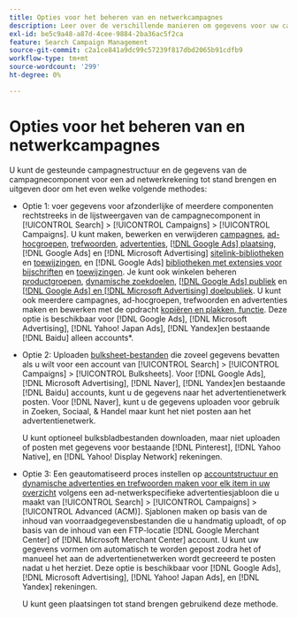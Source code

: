```yaml
---
title: Opties voor het beheren van en netwerkcampagnes
description: Leer over de verschillende manieren om gegevens voor uw campagnes van het advertentienetwerk te beheren.
exl-id: be5c9a48-a87d-4cee-9884-2ba36ac5f2ca
feature: Search Campaign Management
source-git-commit: c2a1ce841a9dc99c57239f817dbd2065b91cdfb9
workflow-type: tm+mt
source-wordcount: '299'
ht-degree: 0%

---
```


# Opties voor het beheren van en netwerkcampagnes

U kunt de gesteunde campagnestructuur en de gegevens van de campagnecomponent voor een ad netwerkrekening tot stand brengen en uitgeven door om het even welke volgende methodes:

* Optie 1: voer gegevens voor afzonderlijke of meerdere componenten rechtstreeks in de lijstweergaven van de campagnecomponent in [!UICONTROL Search] > [!UICONTROL Campaigns] > [!UICONTROL Campaigns]. U kunt maken, bewerken en verwijderen [campagnes](/help/search-social-commerce/campaign-management/campaigns/campaign-manage.md), [ad-hocgroepen](/help/search-social-commerce/campaign-management/campaigns/ad-group-manage.md), [trefwoorden](/help/search-social-commerce/campaign-management/campaigns/keyword-manage.md), [advertenties](/help/search-social-commerce/campaign-management/campaigns/ad-manage.md), [[!DNL Google Ads] plaatsing](/help/search-social-commerce/campaign-management/campaigns/placement-manage.md), [!DNL Google Ads] en [!DNL Microsoft Advertising] [sitelink-bibliotheken](/help/search-social-commerce/campaign-management/campaigns/sitelink-extension-manage.md) en [toewijzingen](/help/search-social-commerce/campaign-management/campaigns/sitelink-extension-associate.md), en [!DNL Google Ads] [bibliotheken met extensies voor bijschriften](/help/search-social-commerce/campaign-management/campaigns/callout-extension-manage.md) en [toewijzingen](/help/search-social-commerce/campaign-management/campaigns/callout-extension-associate.md). Je kunt ook winkelen beheren [productgroepen](/help/search-social-commerce/campaign-management/campaigns/product-group-manage.md), [dynamische zoekdoelen](/help/search-social-commerce/campaign-management/campaigns/dynamic-search-target-manage.md), [[!DNL Google Ads] publiek](/help/search-social-commerce/campaign-management/campaigns/audience-about.md) en [[!DNL Google Ads] en [!DNL Microsoft Advertising] doelpubliek](/help/search-social-commerce/campaign-management/campaigns/audience-targets-manage.md). U kunt ook meerdere campagnes, ad-hocgroepen, trefwoorden en advertenties maken en bewerken met de opdracht [kopiëren en plakken, functie](/help/search-social-commerce/campaign-management/campaigns/copy-paste.md). Deze optie is beschikbaar voor [!DNL Google Ads], [!DNL Microsoft Advertising], [!DNL Yahoo! Japan Ads], [!DNL Yandex]en bestaande [!DNL Baidu] alleen accounts*.

* Optie 2: Uploaden [bulksheet-bestanden](/help/search-social-commerce/campaign-management/bulksheets/bulksheet-about.md) die zoveel gegevens bevatten als u wilt voor een account van [!UICONTROL Search] > [!UICONTROL Campaigns] > [!UICONTROL Bulksheets]. Voor [!DNL Google Ads], [!DNL Microsoft Advertising], [!DNL Naver], [!DNL Yandex]en bestaande [!DNL Baidu] accounts, kunt u de gegevens naar het advertentienetwerk posten. Voor [!DNL Naver], kunt u de gegevens uploaden voor gebruik in Zoeken, Sociaal, &amp; Handel maar kunt het niet posten aan het advertentienetwerk.

  U kunt optioneel bulksbladbestanden downloaden, maar niet uploaden of posten met gegevens voor bestaande [!DNL Pinterest], [!DNL Yahoo Native], en [!DNL Yahoo! Display Network] rekeningen.

* Optie 3: Een geautomatiseerd proces instellen op [accountstructuur en dynamische advertenties en trefwoorden maken voor elk item in uw overzicht](/help/search-social-commerce/campaign-management/inventory-feeds/inventory-feeds-about.md) volgens een ad-netwerkspecifieke advertentiesjabloon die u maakt van [!UICONTROL Search] > [!UICONTROL Campaigns] > [!UICONTROL  Advanced (ACM)]. Sjablonen maken op basis van de inhoud van voorraadgegevensbestanden die u handmatig uploadt, of op basis van de inhoud van een FTP-locatie [!DNL Google Merchant Center] of [!DNL Microsoft Merchant Center] account. U kunt uw gegevens vormen om automatisch te worden gepost zodra het of manueel het aan de advertentienetwerken wordt gecreeerd te posten nadat u het herziet. Deze optie is beschikbaar voor [!DNL Google Ads], [!DNL Microsoft Advertising], [!DNL Yahoo! Japan Ads], en [!DNL Yandex] rekeningen.

  U kunt geen plaatsingen tot stand brengen gebruikend deze methode.
